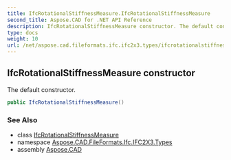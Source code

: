 ```yaml
---
title: IfcRotationalStiffnessMeasure.IfcRotationalStiffnessMeasure
second_title: Aspose.CAD for .NET API Reference
description: IfcRotationalStiffnessMeasure constructor. The default constructor
type: docs
weight: 10
url: /net/aspose.cad.fileformats.ifc.ifc2x3.types/ifcrotationalstiffnessmeasure/ifcrotationalstiffnessmeasure/
---
```

## IfcRotationalStiffnessMeasure constructor

The default constructor.

```csharp
public IfcRotationalStiffnessMeasure()
```

### See Also

* class [IfcRotationalStiffnessMeasure](../)
* namespace [Aspose.CAD.FileFormats.Ifc.IFC2X3.Types](../../ifcrotationalstiffnessmeasure/)
* assembly [Aspose.CAD](../../../)


